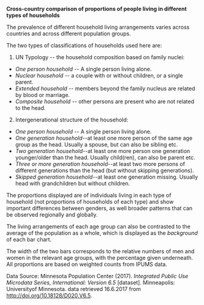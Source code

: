 
**Cross-country comparison of proportions of people living in different types of households**

The prevalence of different household living arrangements varies across countries and across different population groups.

The two types of classifications of households used here are:

1. UN Typology -- the household composition based on family nuclei:

* *One person household* -- A single person living alone. 
* *Nuclear household* -- a couple with or without children, or a single parent.
* *Extended household* -- members beyond the family nucleus are related
by blood or marriage.
* *Composite household* -- other persons are present who are not related to the head. 


2. Intergenerational structure of the household:

* *One person household* -- A single person living alone. 
* *One generation household*--at least one more person of the same age group as the head. Usually a spouse, but can also be sibling etc.
* *Two generation household*--at least one more person one generation younger/older than the head. Usually child(ren), can also be parent etc. 
* *Three or more generation household*--at least two more persons of different generations than the head (but without skipping generations).
* *Skipped generation household*--at least one generation missing. Usually head with grandchildren but without children.

The proportions displayed are of individuals living in each type of household (not proportions of households of each type) and show important differences between genders, as well broader patterns that can be observed regionally and globally.

The living arrangements of each age group can also be contrasted to the average of the population as a whole, which
is displayed as the *background* of each bar chart.

The width of the two bars corresponds to the relative numbers of men and women in the relevant age groups, with the percentage given underneath. All proportions are based on weighted counts from IPUMS data. 


Data Source: Minnesota Population Center (2017). *Integrated Public Use Microdata Series, International: Version 6.5* [dataset]. Minneapolis: Universityof Minnesota. data retrieved 16.6.2017 from http://doi.org/10.18128/D020.V6.5.
